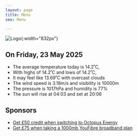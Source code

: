 ```yaml
---
layout: page
title: Menu
seo: Menu

---
```


![Logo](/images/logo.jpg){:width="832px"}

<!-- weather_marker starts -->
## On Friday, 23 May 2025

- The average temperature today is 14.2˚C,
- With highs of 14.2˚C and lows of 14.2˚C,
- It may feel like 13.69˚C with overcast clouds
- The wind speed is 3.18m/s and visibility is 10000m
- The pressure is 1017hPa and humidity is 77%
- The sun will rise at 04:03 and set at 20:06

<!-- weather_marker ends -->

## Sponsors

- [Get £50 credit when switching to Octopus Energy](https://bit.ly/3oD1nnS)
- [Get £75 when taking a 1000mb YouFibre broadband plan](https://aklam.io/91zWhU?)
